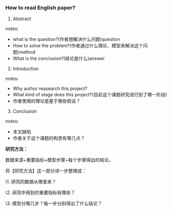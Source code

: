 ### How to read English paper?

1. Abstract

notes: 

* what is the question?(作者想解决什么问题)question
* How to solve the problem?(作者通过什么理论、模型来解决这个问题)method
* What is the conclusion?(结论是什么)answer

2. Introduction

notes:

* Why author reasearch this project?
* What kind of stage does this project?(目前这个课题研究进行到了哪一阶段)
* 作者使用的理论是基于哪些假设？

3. Conclusion

notes:

* 本文缺陷
* 作者关于这个课题的构思有哪几点？

**研究方法：**

数据来源+重要指标+模型步骤+每个步骤得出的结论。



将【研究方法】这一部分进一步整理成：

\1. 研究的数据从哪里来？

\2. 研究中用到的重要指标有哪些？

\3. 模型分哪几步？每一步分别得出了什么结论？

​     

